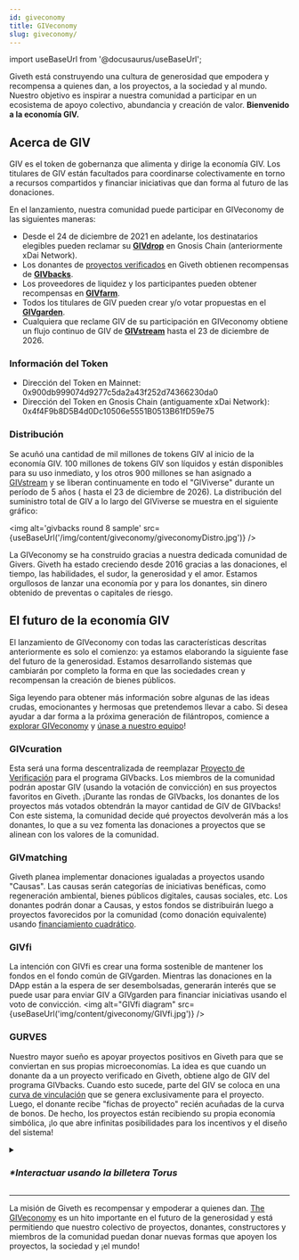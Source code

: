 ```yaml
---
id: giveconomy
title: GIVeconomy
slug: giveconomy/
---
```

import useBaseUrl from '@docusaurus/useBaseUrl';


Giveth está construyendo una cultura de generosidad que empodera y recompensa a quienes dan, a los proyectos, a la sociedad y al mundo. Nuestro objetivo es inspirar a nuestra comunidad a participar en un ecosistema de apoyo colectivo, abundancia y creación de valor. **Bienvenido a la economía GIV.**

## Acerca de GIV

GIV es el token de gobernanza que alimenta y dirige la economía GIV. Los titulares de GIV están facultados para coordinarse colectivamente en torno a recursos compartidos y financiar iniciativas que dan forma al futuro de las donaciones.

En el lanzamiento, nuestra comunidad puede participar en GIVeconomy de las siguientes maneras:
- Desde el 24 de diciembre de 2021 en adelante, los destinatarios elegibles pueden reclamar su [**GIVdrop**](./givdrop) en Gnosis Chain (anteriormente xDai Network).
- Los donantes de [proyectos verificados](https://giveth.io/projects) en Giveth obtienen recompensas de [**GIVbacks**](./givbacks).
- Los proveedores de liquidez y los participantes pueden obtener recompensas en [**GIVfarm**](./givfarm).
- Todos los titulares de GIV pueden crear y/o votar propuestas en el [**GIVgarden**](./givgarden).
- Cualquiera que reclame GIV de su participación en GIVeconomy obtiene un flujo continuo de GIV de [**GIVstream**](./givstream) hasta el 23 de diciembre de 2026.

### Información del Token

- Dirección del Token en Mainnet: 0x900db999074d9277c5da2a43f252d74366230da0
- Dirección del Token en Gnosis Chain (antiguamente xDai Network): 0x4f4F9b8D5B4d0Dc10506e5551B0513B61fD59e75

### Distribución

Se acuñó una cantidad de mil millones de tokens GIV al inicio de la economía GIV. 100 millones de tokens GIV son líquidos y están disponibles para su uso inmediato, y los otros 900 millones se han asignado a [GIVstream](./givstream) y se liberan continuamente en todo el "GIViverse" durante un período de 5 años ( hasta el 23 de diciembre de 2026). La distribución del suministro total de GIV a lo largo del GIViverse se muestra en el siguiente gráfico:

<img alt='givbacks round 8 sample' src={useBaseUrl('/img/content/giveconomy/giveconomyDistro.jpg')} />

La GIVeconomy se ha construido gracias a nuestra dedicada comunidad de Givers. Giveth ha estado creciendo desde 2016 gracias a las donaciones, el tiempo, las habilidades, el sudor, la generosidad y el amor. Estamos orgullosos de lanzar una economía por y para los donantes, sin dinero obtenido de preventas o capitales de riesgo.

## El futuro de la economía GIV

El lanzamiento de GIVeconomy con todas las características descritas anteriormente es solo el comienzo: ya estamos elaborando la siguiente fase del futuro de la generosidad. Estamos desarrollando sistemas que cambiarán por completo la forma en que las sociedades crean y recompensan la creación de bienes públicos.

Siga leyendo para obtener más información sobre algunas de las ideas crudas, emocionantes y hermosas que pretendemos llevar a cabo. Si desea ayudar a dar forma a la próxima generación de filántropos, comience a [explorar GIVeconomy](https://giv.giveth.io/) y [únase a nuestro equipo](https://giveth.io/join)!

### **GIVcuration**
Esta será una forma descentralizada de reemplazar [Proyecto de Verificación](/es/dapps/makeTraceableProject) para el programa GIVbacks. Los miembros de la comunidad podrán apostar GIV (usando la votación de convicción) en sus proyectos favoritos en Giveth. ¡Durante las rondas de GIVbacks, los donantes de los proyectos más votados obtendrán la mayor cantidad de GIV de GIVbacks! Con este sistema, la comunidad decide qué proyectos devolverán más a los donantes, lo que a su vez fomenta las donaciones a proyectos que se alinean con los valores de la comunidad.

### **GIVmatching**
Giveth planea implementar donaciones igualadas a proyectos usando "Causas". Las causas serán categorías de iniciativas benéficas, como regeneración ambiental, bienes públicos digitales, causas sociales, etc. Los donantes podrán donar a Causas, y estos fondos se distribuirán luego a proyectos favorecidos por la comunidad (como donación equivalente) usando [financiamiento cuadrático](https://wtfisqf.com/?grant=&grant=&grant=&grant=&match=1000).

### **GIVfi**
La intención con GIVfi es crear una forma sostenible de mantener los fondos en el fondo común de GIVgarden. Mientras las donaciones en la DApp están a la espera de ser desembolsadas, generarán interés que se puede usar para enviar GIV a GIVgarden para financiar iniciativas usando el voto de convicción.
<img alt="GIVfi diagram" src={useBaseUrl('img/content/giveconomy/GIVfi.jpg')} />

### **GURVES**
Nuestro mayor sueño es apoyar proyectos positivos en Giveth para que se conviertan en sus propias microeconomías. La idea es que cuando un donante da a un proyecto verificado en Giveth, obtiene algo de GIV del programa GIVbacks. Cuando esto sucede, parte del GIV se coloca en una [curva de vinculación](https://thegraph.academy/curators/introduction-to-bonding-curves/) que se genera exclusivamente para el proyecto. Luego, el donante recibe "fichas de proyecto" recién acuñadas de la curva de bonos. De hecho, los proyectos están recibiendo su propia economía simbólica, ¡lo que abre infinitas posibilidades para los incentivos y el diseño del sistema!

<details>
  <summary><h3><i>*Interactuar usando la billetera Torus</i></h3></summary>
  <div><p>Para interactuar con [GIVeconomy](https://giv.giveth.io/) y otras dApps usando la billetera Torus, deberá conectar su billetera. Para conectarse, haga clic en el ícono "Conectar billetera" en la esquina superior derecha del sitio, luego seleccione Torus y verifique. La billetera Torus permite a los usuarios iniciar sesión con cuentas de muchos servicios web diferentes, así que asegúrese de iniciar sesión con la misma cuenta que utilizó para configurar la billetera.</p>

  <img alt="Signing in with Torus on the GIVeconomy" width="50%" height="auto" class='center' src={useBaseUrl('img/content/giveconomyTorusConnect.png')} />

  <p>Si está utilizando el navegador Brave, deberá desactivar la función Brave's Shield. Para hacer esto, haga clic en el logotipo de Brave a la derecha de la barra de búsqueda, luego desactive el escudo..</p>

  <img alt="Turning shields off with Brave" class='center'  width="35%" height="auto" src={useBaseUrl("img/content/giveconomyShieldsDown.png")} />
  </div>
</details>


-----

La misión de Giveth es recompensar y empoderar a quienes dan. [The GIVeconomy](https://giv.giveth.io/) es un hito importante en el futuro de la generosidad y está permitiendo que nuestro colectivo de proyectos, donantes, constructores y miembros de la comunidad puedan donar nuevas formas que apoyen los proyectos, la sociedad y ¡el mundo!